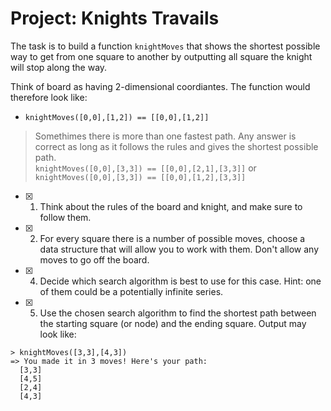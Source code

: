 # Project: Knights Travails

The task is to build a function `knightMoves` that shows the shortest possible way to get from one square to another by outputting all square the knight will stop along the way.

Think of board as having 2-dimensional coordiantes. The function would therefore look like:

- `knightMoves([0,0],[1,2]) == [[0,0],[1,2]]`

> Somethimes there is more than one fastest path. Any answer is correct as long as it follows the rules and gives the shortest possible path.<br>
> `knightMoves([0,0],[3,3]) == [[0,0],[2,1],[3,3]]` or `knightMoves([0,0],[3,3]) == [[0,0],[1,2],[3,3]]`

- [x] 1. Think about the rules of the board and knight, and make sure to follow them.
- [x] 2. For every square there is a number of possible moves, choose a data structure that will allow you to work with them. Don't allow any moves to go off the board.
- [x] 4. Decide which search algorithm is best to use for this case. Hint: one of them could be a potentially infinite series.
- [x] 5. Use the chosen search algorithm to find the shortest path between the starting square (or node) and the ending square. Output may look like:

```
> knightMoves([3,3],[4,3])
=> You made it in 3 moves! Here's your path:
  [3,3]
  [4,5]
  [2,4]
  [4,3]
```
